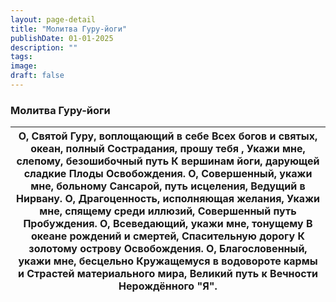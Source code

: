 ```yaml
---
layout: page-detail
title: "Молитва Гуру-йоги"
publishDate: 01-01-2025
description: ""
tags:
image:
draft: false
---
```


### Молитва Гуру-йоги

| О, Святой Гуру, воплощающий в себе  Всех богов и святых, океан, полный  Сострадания, прошу тебя ,  Укажи мне, слепому, безошибочный путь  К вершинам йоги, дарующей сладкие  Плоды Освобождения.  О, Совершенный, укажи мне, больному  Сансарой, путь исцеления,  Ведущий в Нирвану.  О, Драгоценность, исполняющая желания,  Укажи мне, спящему среди иллюзий,  Совершенный путь Пробуждения.  О, Всеведающий, укажи мне, тонущему  В океане рождений и смертей,  Спасительную дорогу  К золотому острову Освобождения.  О, Благословенный, укажи мне, бесцельно  Кружащемуся в водовороте кармы и  Страстей материального мира,  Великий путь к Вечности Нерождённого "Я". |
| ---------------------------------------------------------------------------------------------------------------------------------------------------------------------------------------------------------------------------------------------------------------------------------------------------------------------------------------------------------------------------------------------------------------------------------------------------------------------------------------------------------------------------------------------------------------------------------------------------------------------------------------------------------------------------- |
  
  
